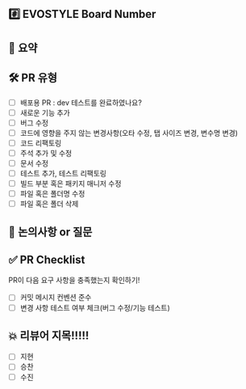 ## #️⃣ EVOSTYLE Board Number

<!--- ex) #이슈번호, #이슈번호, 또는 release version -->

## 📝 요약

<!--- 변경 사항 및 관련 이슈에 대해 간단하게 작성해주세요. 어떻게보다 무엇을 왜 수정했는지 설명해주세요. -->

## 🛠️ PR 유형

- [ ] 배포용 PR : dev 테스트를 완료하였나요?
- [ ] 새로운 기능 추가
- [ ] 버그 수정
- [ ] 코드에 영향을 주지 않는 변경사항(오타 수정, 탭 사이즈 변경, 변수명 변경)
- [ ] 코드 리팩토링
- [ ] 주석 추가 및 수정
- [ ] 문서 수정
- [ ] 테스트 추가, 테스트 리팩토링
- [ ] 빌드 부분 혹은 패키지 매니저 수정
- [ ] 파일 혹은 폴더명 수정
- [ ] 파일 혹은 폴더 삭제

## 💬 논의사항 or 질문

<!--- 리뷰어가 중점적으로 봐줬으면 좋겠는 부분이 있으면 적어주세요. -->
<!--- 논의해야할 부분이 있다면 적어주세요.-->
<!--- ex) 메서드 XXX의 이름을 더 잘 짓고 싶은데 혹시 좋은 명칭이 있을까요? -->

## ✅ PR Checklist

PR이 다음 요구 사항을 충족했는지 확인하기!

- [ ] 커밋 메시지 컨벤션 준수
- [ ] 변경 사항 테스트 여부 체크(버그 수정/기능 테스트)

## 💥 리뷰어 지목!!!!!

<!--- 리뷰어를 2명 이상 지목해주세요. -->
- [ ] 지현
- [ ] 승찬
- [ ] 수진